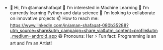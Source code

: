 - 👋 Hi, I’m @amanshafaqat
👀 I’m interested in Machine Learning
🌱 I’m currently learning Python and data science
💞️ I’m looking to collaborate on innovative projects
📫 How to reach me: https://www.linkedin.com/in/aman-shafaqat-080b35288?utm_source=share&utm_campaign=share_via&utm_content=profile&utm_medium=android_app
😄 Pronouns: Her
⚡ Fun fact: Programming is an art and I'm an Artist!

<!---
amanshafaqat/amanshafaqat is a ✨ special ✨ repository because its `README.md` (this file) appears on your GitHub profile.
You can click the Preview link to take a look at your changes.
--->
